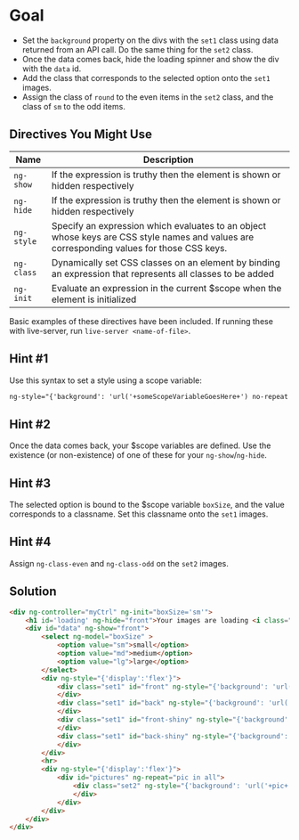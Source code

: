 # Goal
- Set the `background` property on the divs with the `set1` class using data returned from an API call. Do the same thing for the `set2` class. 
- Once the data comes back, hide the loading spinner and show the div with the `data` id. 
- Add the class that corresponds to the selected option onto the `set1` images.
-  Assign the class of `round` to the even items in the `set2` class, and the class of `sm` to the odd items.


## Directives You Might Use
| Name | Description |
| ---- | ----------- |
|`ng-show`| If the expression is truthy then the element is shown or hidden respectively |
|`ng-hide`| If the expression is truthy then the element is shown or hidden respectively |
|`ng-style`| Specify an expression which evaluates to an object whose keys are CSS style names and values are corresponding values for those CSS keys. |
|`ng-class`| Dynamically set CSS classes on an element by binding an expression that represents all classes to be added |
|`ng-init`| Evaluate an expression in the current $scope when the element is initialized |

Basic examples of these directives have been included. If running these with live-server, run `live-server <name-of-file>`.

## Hint #1
Use this syntax to set a style using a scope variable:
```html
ng-style="{'background': 'url('+someScopeVariableGoesHere+') no-repeat'}"
```

## Hint #2
Once the data comes back, your $scope variables are defined. Use the existence (or non-existence) of one of these for your `ng-show`/`ng-hide`.

## Hint #3
The selected option is bound to the $scope variable `boxSize`, and the value corresponds to a classname. Set this classname onto the `set1` images. 

## Hint #4
Assign `ng-class-even` and `ng-class-odd` on the `set2` images.

## Solution
```html
<div ng-controller="myCtrl" ng-init="boxSize='sm'">
	<h1 id='loading' ng-hide="front">Your images are loading <i class="fa fa-spin fa-spinner"></i></h1>
	<div id="data" ng-show="front">
		<select ng-model="boxSize" >
			<option value="sm">small</option>
			<option value="md">medium</option>
			<option value="lg">large</option>
		</select>
		<div ng-style="{'display':'flex'}">
			<div class="set1" id="front" ng-style="{'background': 'url('+front+') no-repeat'}" ng-class="boxSize">
			</div>
			<div class="set1" id="back" ng-style="{'background': 'url('+back+') no-repeat'}" ng-class="boxSize">
			</div>
			<div class="set1" id="front-shiny" ng-style="{'background': 'url('+frontShiny+') no-repeat'}" ng-class="boxSize">
			</div>
			<div class="set1" id="back-shiny" ng-style="{'background': 'url('+backShiny+') no-repeat'}" ng-class="boxSize">
			</div>
		</div>
		<hr>
		<div ng-style="{'display':'flex'}">
			<div id="pictures" ng-repeat="pic in all">
				<div class="set2" ng-style="{'background': 'url('+pic+') no-repeat'}" ng-class-even="'round'" ng-class-odd="'sm'">
				</div>
			</div>
		</div>
	</div>
</div>
```
